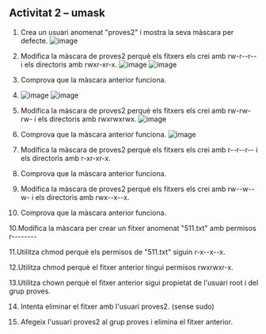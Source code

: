 ## Activitat 2 – umask
  1. Crea un usuari anomenat "proves2" i mostra la seva màscara per defecte.
![image](https://github.com/user-attachments/assets/a17800f9-f2c1-4686-be69-551949ef0e51)

  2. Modifica la màscara de proves2 perquè els fitxers els crei amb rw-r--r-- i els
directoris amb rwxr-xr-x.
![image](https://github.com/user-attachments/assets/a8990a8e-1aaf-405d-b517-b4cd1f88c61b)
![image](https://github.com/user-attachments/assets/d373c115-13ae-4d16-a439-007bb37da0cc)

  3. Comprova que la màscara anterior funciona.
  4. ![image](https://github.com/user-attachments/assets/a8990a8e-1aaf-405d-b517-b4cd1f88c61b)
![image](https://github.com/user-attachments/assets/4dc74ed6-6957-48a2-9355-f8cba17c55fd)

  5. Modifica la màscara de proves2 perquè els fitxers els crei amb rw-rw-rw- i
els directoris amb rwxrwxrwx.
![image](https://github.com/user-attachments/assets/296f1cfc-2d61-4521-9ffc-9090957dd52a)

  6. Comprova que la màscara anterior funciona.
![image](https://github.com/user-attachments/assets/6894c457-cf0b-4348-b014-1a2404abaca5)

  7. Modifica la màscara de proves2 perquè els fitxers els crei amb r--r--r-- i els
directoris amb r-xr-xr-x.

  8. Comprova que la màscara anterior funciona.

  9. Modifica la màscara de proves2 perquè els fitxers els crei amb rw--w--w- i
els directoris amb rwx--x--x.

  10. Comprova que la màscara anterior funciona.

  10.Modifica la màscara per crear un fitxer anomenat "511.txt" amb permisos r--------

  11.Utilitza chmod perquè els permisos de "511.txt" siguin r-x--x--x.

  12.Utilitza chmod perquè el fitxer anterior tingui permisos rwxrwxr-x.

  13.Utilitza chown perquè el fitxer anterior sigui propietat de l'usuari root i del
grup proves.

  14. Intenta eliminar el fitxer amb l'usuari proves2. (sense sudo)

  15. Afegeix l'usuari proves2 al grup proves i elimina el fitxer anterior.
